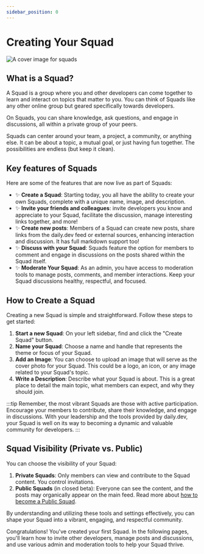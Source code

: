 ```yaml
---
sidebar_position: 0
---
```


# Creating Your Squad

![A cover image for squads](https://daily-now-res.cloudinary.com/image/upload/v1690467943/docs/Update%20July%202023/-_Private_squads_v3_2.png)

## What is a Squad?

A Squad is a group where you and other developers can come together to learn and interact on topics that matter to you. You can think of Squads like any other online group but geared specifically towards developers.

On Squads, you can share knowledge, ask questions, and engage in discussions, all within a private group of your peers.

Squads can center around your team, a project, a community, or anything else. It can be about a topic, a mutual goal, or just having fun together. The possibilities are endless (but keep it clean).

## Key features of Squads

Here are some of the features that are now live as part of Squads:
* ✨ **Create a Squad**: Starting today, you all have the ability to create your own Squads, complete with a unique name, image, and description.
* ✨ **Invite your friends and colleagues**: invite developers you know and appreciate to your Squad, facilitate the discussion, manage interesting links together, and more!
* ✨ **Create new posts**: Members of a Squad can create new posts, share links from the daily.dev feed or external sources, enhancing interaction and discussion. It has full markdown support too!
* ✨ **Discuss with your Squad**: Squads feature the option for members to comment and engage in discussions on the posts shared within the Squad itself.
* ✨ **Moderate Your Squad**: As an admin, you have access to moderation tools to manage posts, comments, and member interactions. Keep your Squad discussions healthy, respectful, and focused.

## How to Create a Squad

Creating a new Squad is simple and straightforward. Follow these steps to get started:

1. **Start a new Squad**: On your left sidebar, find and click the "Create Squad" button.
2. **Name your Squad**: Choose a name and handle that represents the theme or focus of your Squad.
3. **Add an Image**: You can choose to upload an image that will serve as the cover photo for your Squad. This could be a logo, an icon, or any image related to your Squad's topic.
4. **Write a Description**: Describe what your Squad is about. This is a great place to detail the main topic, what members can expect, and why they should join.

:::tip
Remember, the most vibrant Squads are those with active participation. Encourage your members to contribute, share their knowledge, and engage in discussions. With your leadership and the tools provided by daily.dev, your Squad is well on its way to becoming a dynamic and valuable community for developers.
:::

## Squad Visibility (Private vs. Public)

You can choose the visibility of your Squad:

1. **Private Squads**: Only members can view and contribute to the Squad content. You control invitations.
2. **Public Squads** (in closed beta): Everyone can see the content, and the posts may organically appear on the main feed. Read more about [how to become a Public Squad](/squads/public-squads.md). 

By understanding and utilizing these tools and settings effectively, you can shape your Squad into a vibrant, engaging, and respectful community. 

Congratulations! You've created your first Squad. In the following pages, you'll learn how to invite other developers, 
manage posts and discussions, and use various admin and moderation tools to help your Squad thrive.
